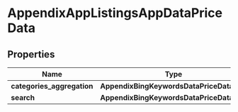 # AppendixAppListingsAppDataPriceData

## Properties

| Name | Type | Description | Notes |
|------------ | ------------- | ------------- | -------------|
**categories_aggregation** | **AppendixBingKeywordsDataPriceDataInfo** |  |[optional]|
**search** | **AppendixBingKeywordsDataPriceDataInfo** |  |[optional]|